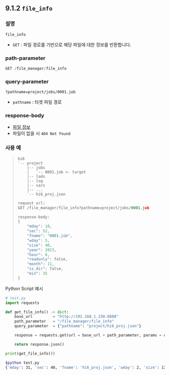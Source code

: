 ﻿## 9.1.2 `file_info`

### 설명

`file_info`

- `GET` : 파일 경로를 기반으로 해당 파일에 대한 정보를 반환합니다.

### path-parameter

```python
GET /file_manager/file_info
```

### query-parameter

```
?pathname=project/jobs/0001.job
```
- `pathname` : 타겟 파일 경로

### response-body

- [파일 정보](/99-schema/file_info)
- 파일이 없을 시 `404 Not Found` 

### 사용 예

<blockquote>

```
hi6
`-- project
    |-- jobs
    |   `-- 0001.job <- target 
    |-- lads
    |-- log
    |-- vars
    |-- ...
    `-- hi6_proj.json
```

```python
request url:
GET /file_manager/file_info?pathname=project/jobs/0001.job

response-body:
{
    "mday": 10,
    "sec": 52,
    "fname": "0001.job",
    "wday": 5,
    "size": 40,
    "year": 2023,
    "hour": 8,
    "readonly": false,
    "month": 11,
    "is_dir": false,
    "min": 35
}
```

</blockquote>

Python Script 예시

```python
# test.py
import requests

def get_file_info() -> dict:
    base_url         = "http://192.168.1.150:8888"
    path_parameter   = "/file_manager/file_info"
    query_parameter  = {"pathname": "project/hi6_proj.json"}

    response = requests.get(url = base_url + path_parameter, params = query_parameter)

    return response.json()

print(get_file_info())
```
```sh
$python test.py
{'mday': 31, 'sec': 40, 'fname': 'hi6_proj.json', 'wday': 2, 'size': 130551, 'year': 2023, 'hour': 7, 'readonly': False, 'month': 10, 'is_dir': False, 'min': 57}
```